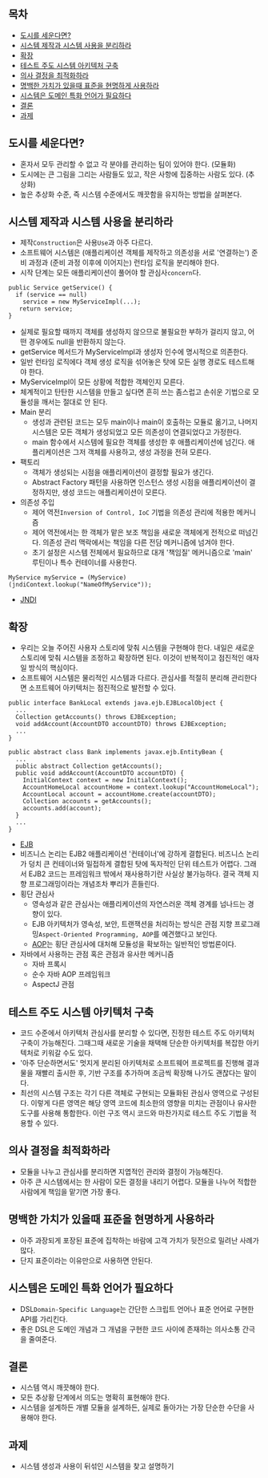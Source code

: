 ## 목차 ##
- [도시를 세운다면?](#1)
- [시스템 제작과 시스템 사용을 분리하라](#2)
- [확장](#3)
- [테스트 주도 시스템 아키텍처 구축](#4)
- [의사 결정을 최적화하라](#5)
- [명백한 가치가 있을때 표준을 현명하게 사용하라](#6)
- [시스템은 도메인 특화 언어가 필요하다](#7)
- [결론](#8)
- [과제](#9)

<a name="1"></a>
## 도시를 세운다면? ##
- 혼자서 모두 관리할 수 없고 각 분야를 관리하는 팀이 있어야 한다. (모듈화)
- 도시에는 큰 그림을 그리는 사람들도 있고, 작은 사항에 집중하는 사람도 있다. (추상화)
- 높은 추상화 수준, 즉 시스템 수준에서도 깨끗함을 유지하는 방법을 살펴본다.

<a name="2"></a>
## 시스템 제작과 시스템 사용을 분리하라 ##
- 제작`Construction`은 사용`Use`과 아주 다르다.
- 소프트웨어 시스템은 (애플리케이션 객체를 제작하고 의존성을 서로 '연결하는') 준비 과정과 (준비 과정 이후에 이어지는) 런타임 로직을 분리해야 한다.
- 시작 단계는 모든 애플리케이션이 풀어야 할 관심사`concern`다.
```
public Service getService() {
  if (service == null)
    service = new MyServiceImpl(...);
   return service;
}
```
- 실제로 필요할 때까지 객체를 생성하지 않으므로 불필요한 부하가 걸리지 않고, 어떤 경우에도 null을 반환하지 않는다.
- getService 메서드가 MyServiceImpl과 생성자 인수에 명시적으로 의존한다.
- 일반 런타임 로직에다 객체 생성 로직을 섞어놓은 탓에 모든 실행 경로도 테스트해야 한다.
- MyServiceImpl이 모든 상황에 적합한 객체인지 모른다.
- 체계적이고 탄탄한 시스템을 만들고 싶다면 흔히 쓰는 좀스럽고 손쉬운 기법으로 모듈성을 깨서는 절대로 안 된다.
- Main 분리
  - 생성과 관련된 코드는 모두 main이나 main이 호출하는 모듈로 옮기고, 나머지 시스템은 모든 객체가 생성되었고 모든 의존성이 연결되었다고 가정한다.
  - main 함수에서 시스템에 필요한 객체를 생성한 후 애플리케이션에 넘긴다. 애플리케이션은 그저 객체를 사용하고, 생성 과정을 전혀 모른다. 
- 팩토리
  - 객체가 생성되는 시점을 애플리케이션이 결정할 필요가 생긴다.
  - Abstract Factory 패턴을 사용하면 인스턴스 생성 시점을 애플리케이션이 결정하지만, 생성 코드는 애플리케이션이 모른다.
- 의존성 주입
  - 제어 역전`Inversion of Control, IoC` 기법을 의존성 관리에 적용한 메커니즘
  - 제어 역전에서는 한 객체가 맡은 보조 책임을 새로운 객체에게 전적으로 떠넘긴다. 의존성 관리 맥락에서는 책임을 다른 전담 메커니즘에 넘겨야 한다.
  - 초기 설정은 시스템 전체에서 필요하므로 대개 '책임질' 메커니즘으로 'main' 루틴이나 특수 컨테이너를 사용한다.
```
MyService myService = (MyService)(jndiContext.lookup("NameOfMyService"));
```
- [JNDI](https://ko.wikipedia.org/wiki/JNDI)

<a name="3"></a>
## 확장 ##
- 우리는 오늘 주어진 사용자 스토리에 맞춰 시스템을 구현해야 한다. 내일은 새로운 스토리에 맞춰 시스템을 조정하고 확장하면 된다. 이것이 반복적이고 점진적인 애자일 방식의 핵심이다.
- 소프트웨어 시스템은 물리적인 시스템과 다르다. 관심사를 적절히 분리해 관리한다면 소프트웨어 아키텍처는 점진적으로 발전할 수 있다.
```
public interface BankLocal extends java.ejb.EJBLocalObject {
  ...
  Collection getAccounts() throws EJBException;
  void addAccount(AccountDTO accountDTO) throws EJBException;
  ...
}

public abstract class Bank implements javax.ejb.EntityBean {
  ...
  public abstract Collection getAccounts();
  public void addAccount(AccountDTO accountDTO) {
    InitialContext context = new InitialContext();
    AccountHomeLocal accountHome = context.lookup("AccountHomeLocal");
    AccountLocal account = accountHome.create(accountDTO);
    Collection accounts = getAccounts();
    accounts.add(account);
  }
  ...
}
```
- [EJB](https://ko.wikipedia.org/wiki/%EC%97%94%ED%84%B0%ED%94%84%EB%9D%BC%EC%9D%B4%EC%A6%88_%EC%9E%90%EB%B0%94%EB%B9%88%EC%A6%88)
- 비즈니스 논리는 EJB2 애플리케이션 '컨테이너'에 강하게 결합된다. 비즈니스 논리가 덩치 큰 컨테이너와 밀접하게 결합된 탓에 독자적인 단위 테스트가 어렵다. 그래서 EJB2 코드는 프레임워크 밖에서 재사용하기란 사실상 불가능하다. 결국 객체 지향 프로그래밍이라는 개념조차 뿌리가 흔들린다.
- 횡단 관심사
  - 영속성과 같은 관심사는 애플리케이션의 자연스러운 객체 경계를 넘나드는 경향이 있다.
  - EJB 아키텍처가 영속성, 보안, 트랜잭션을 처리하는 방식은 관점 지향 프로그래밍`Aspect-Oriented Programming, AOP`를 예견했다고 보인다.
  - [AOP](https://ko.wikipedia.org/wiki/%EA%B4%80%EC%A0%90_%EC%A7%80%ED%96%A5_%ED%94%84%EB%A1%9C%EA%B7%B8%EB%9E%98%EB%B0%8D)는 횡단 관심사에 대처해 모듈성을 확보하는 일반적인 방법론이다.
- 자바에서 사용하는 관점 혹은 관점과 유사한 메커니즘
  - 자바 프록시
  - 순수 자바 AOP 프레임워크
  - AspectJ 관점

<a name="4"></a>
## 테스트 주도 시스템 아키텍처 구축 ##
- 코드 수준에서 아키텍처 관심사를 분리할 수 있다면, 진정한 테스트 주도 아키텍처 구축이 가능해진다. 그때그때 새로운 기술을 채택해 단순한 아키텍처를 복잡한 아키텍처로 키워갈 수도 있다.
- '아주 단순하면서도' 멋지게 분리된 아키텍처로 소프트웨어 프로젝트를 진행해 결과물을 재빨리 출시한 후, 기반 구조를 추가하며 조금씩 확장해 나가도 괜찮다는 말이다.
- 최선의 시스템 구조는 각기 다른 객체로 구현되는 모듈화된 관심사 영역으로 구성된다. 이렇게 다른 영역은 해당 영역 코드에 최소한의 영향을 미치는 관점이나 유사한 도구를 사용해 통합한다. 이런 구조 역시 코드와 마찬가지로 테스트 주도 기법을 적용할 수 있다.

<a name="5"></a>
## 의사 결정을 최적화하라 ##
- 모듈을 나누고 관심사를 분리하면 지엽적인 관리와 결정이 가능해진다.
- 아주 큰 시스템에서는 한 사람이 모든 결정을 내리기 어렵다. 모듈을 나누어 적합한 사람에게 책임을 맡기면 가장 좋다.

<a name="6"></a>
## 명백한 가치가 있을때 표준을 현명하게 사용하라 ##
- 아주 과장되게 포장된 표준에 집착하는 바람에 고객 가치가 뒷전으로 밀려난 사례가 많다.
- 단지 표준이라는 이유만으로 사용하면 안된다.

<a name="7"></a>
## 시스템은 도메인 특화 언어가 필요하다 ##
- DSL`Domain-Specific Language`는 간단한 스크립트 언어나 표준 언어로 구현한 API를 가리킨다.
- 좋은 DSL은 도메인 개념과 그 개념을 구현한 코드 사이에 존재하는 의사소통 간극을 줄여준다.

<a name="8"></a>
## 결론 ##
- 시스템 역시 깨끗해야 한다. 
- 모든 추상황 단계에서 의도는 명확히 표현해야 한다.
- 시스템을 설계하든 개별 모듈을 설계하든, 실제로 돌아가는 가장 단순한 수단을 사용해야 한다.

<a name="9"></a>
## 과제 ##
- 시스템 생성과 사용이 뒤섞인 시스템을 찾고 설명하기
